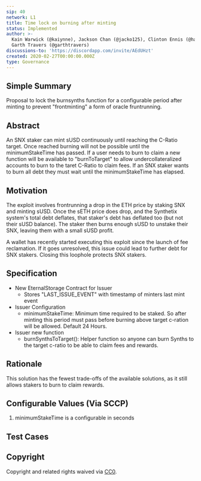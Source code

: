 ```yaml
---
sip: 40
network: L1
title: Time lock on burning after minting
status: Implemented
author: >-
  Kain Warwick (@kaiynne), Jackson Chan (@jacko125), Clinton Ennis (@hav-noms),
  Garth Travers (@garthtravers)
discussions-to: 'https://discordapp.com/invite/AEdUHzt'
created: 2020-02-27T00:00:00.000Z
type: Governance
---
```

## Simple Summary

Proposal to lock the burnsynths function for a configurable period after minting to prevent "frontminting" a form of oracle fruntrunning.

## Abstract
An SNX staker can mint sUSD continuously until reaching the C-Ratio target. Once reached burning will not be possible until the minimumStakeTime has passed.
If a user needs to burn to claim a new function will be available to "burnToTarget" to allow undercollateralized accounts to burn to the taret C-Ratio to claim fees.
If an SNX staker wants to burn all debt they must wait until the minimumStakeTime has elapsed.

## Motivation

The exploit involves frontrunning a drop in the ETH price by staking SNX and minting sUSD. Once the sETH price does drop, and the Synthetix system's total debt deflates, that staker's debt has deflated too (but not their sUSD balance). The staker then burns enough sUSD to unstake their SNX, leaving them with a small sUSD profit. 

A wallet has recently started executing this exploit since the launch of fee reclamation. If it goes unresolved, this issue could lead to further debt for SNX stakers. Closing this loophole protects SNX stakers. 

## Specification
- New EternalStorage Contract for Issuer
  - Stores "LAST_ISSUE_EVENT" with timestamp of minters last mint event
- Issuer Configuration
  - minimumStakeTime: Minimum time required to be staked. So after minting this period must pass before burning above target c-ration will be allowed. Default 24 Hours. 
- Issuer new function
  - burnSynthsToTarget(): Helper function so anyone can burn Synths to the target c-ratio to be able to claim fees and rewards. 


## Rationale

This solution has the fewest trade-offs of the available solutions, as it still allows stakers to burn to claim rewards. 

## Configurable Values (Via SCCP)

1. minimumStakeTime is a configurable in seconds 

## Test Cases



## Copyright

Copyright and related rights waived via [CC0](https://creativecommons.org/publicdomain/zero/1.0/).
